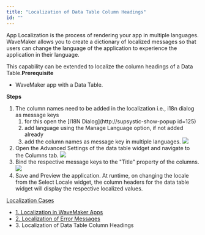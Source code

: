```yaml
---
title: "Localization of Data Table Column Headings"
id: ""
---
```


App Localization is the process of rendering your app in multiple languages. WaveMaker allows you to create a dictionary of localized messages so that users can change the language of the application to experience the application in their language.

This capability can be extended to localize the column headings of a Data Table.**Prerequisite**

- WaveMaker app with a Data Table.

**Steps**

1. The column names need to be added in the localization i.e., i18n dialog as message keys
    1. for this open the [I18N Dialog](http://supsystic-show-popup id=125)
    2. add language using the Manage Language option, if not added already
    3. add the column names as message key in multiple languages.
        [![](/learn/assets/locale_dt1.png)](/learn/assets/locale_dt1.png)
2. Open the Advanced Settings of the data table widget and navigate to the Columns tab. [![](/learn/assets/locale_dt2.png)](/learn/assets/locale_dt2.png)
3. Bind the respective message keys to the "Title" property of the columns. [![](/learn/assets/locale_dt3.png)](/learn/assets/locale_dt3.png)
4. Save and Preview the application. At runtime, on changing the locale from the Select Locale widget, the column headers for the data table widget will display the respective localized values.

[Localization Cases](/learn/app-development/ui-design/use-cases-ui-design/)

- [1\. Localization in WaveMaker Apps](/learn/how-tos/localization-wavemaker-apps/)
- [2\. Localization of Error Messages](/learn/how-tos/localization-error-messages/)
- 3\. Localization of Data Table Column Headings
